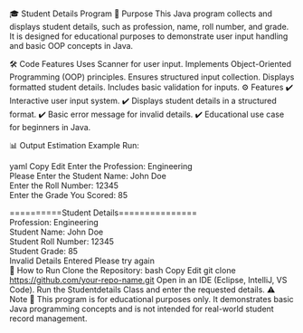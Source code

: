🎓 Student Details Program
📌 Purpose
This Java program collects and displays student details, such as profession, name, roll number, and grade. It is designed for educational purposes to demonstrate user input handling and basic OOP concepts in Java.

🛠️ Code Features
Uses Scanner for user input.
Implements Object-Oriented Programming (OOP) principles.
Ensures structured input collection.
Displays formatted student details.
Includes basic validation for inputs.
⚙️ Features
✔️ Interactive user input system.
✔️ Displays student details in a structured format.
✔️ Basic error message for invalid details.
✔️ Educational use case for beginners in Java.

📊 Output Estimation
Example Run:

yaml
Copy
Edit
Enter the Profession: Engineering  
Please Enter the Student Name: John Doe  
Enter the Roll Number: 12345  
Enter the Grade You Scored: 85  

==========Student Details===============  
Profession: Engineering  
Student Name: John Doe  
Student Roll Number: 12345  
Student Grade: 85  
Invalid Details Entered Please try again  
🔧 How to Run
Clone the Repository:
bash
Copy
Edit
git clone https://github.com/your-repo-name.git
Open in an IDE (Eclipse, IntelliJ, VS Code).
Run the Studentdetails Class and enter the requested details.
⚠️ Note
📝 This program is for educational purposes only. It demonstrates basic Java programming concepts and is not intended for real-world student record management.
